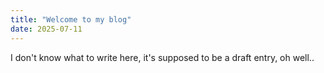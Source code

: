 ```yaml
---
title: "Welcome to my blog"
date: 2025-07-11
---
```


I don't know what to write here, it's supposed to be a draft entry, oh well..

